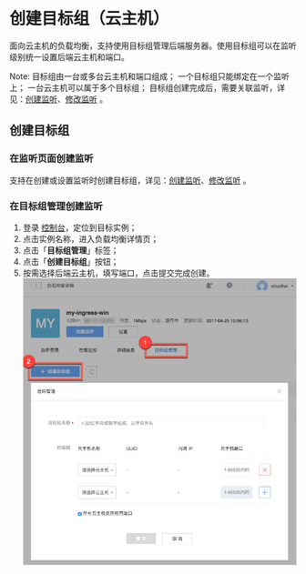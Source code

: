 # 创建目标组（云主机）

面向云主机的负载均衡，支持使用目标组管理后端服务器。使用目标组可以在监听级别统一设置后端云主机和端口。

<span>Note:</span>
目标组由一台或多台云主机和端口组成；
一个目标组只能绑定在一个监听上；
一台云主机可以属于多个目标组；
目标组创建完成后，需要关联监听，详见：[创建监听](http://support.c.163.com/md.html#!容器服务/负载均衡/使用指南/管理监听/创建监听-云主机.md)、[修改监听](http://support.c.163.com/md.html#!容器服务/负载均衡/使用指南/管理监听/修改监听.md) 。

## 创建目标组

### 在监听页面创建监听

支持在创建或设置监听时创建目标组，详见：[创建监听](http://support.c.163.com/md.html#!容器服务/负载均衡/使用指南/管理监听/创建监听-云主机.md)、[修改监听](http://support.c.163.com/md.html#!容器服务/负载均衡/使用指南/管理监听/修改监听.md) 。

### 在目标组管理创建监听

1. 登录 [控制台](https://c.163.com/dashboard#/m/ingress/)，定位到目标实例；
2. 点击实例名称，进入负载均衡详情页；
3. 点击「**目标组管理**」标签；
4. 点击「**创建目标组**」按钮；
5. 按需选择后端云主机，填写端口，点击提交完成创建。
![](../../image/管理目标组-创建目标组.png)







